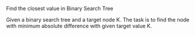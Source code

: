 Find the closest value in Binary Search Tree

Given a binary search tree and a target node K. The task is to find the node with minimum absolute difference with given target value K.